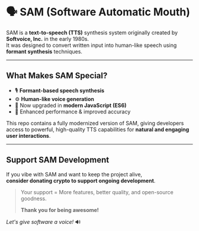 # **🗣️ SAM (Software Automatic Mouth)**

SAM is a **text-to-speech (TTS)** synthesis system originally created by **Softvoice, Inc.** in the early 1980s.  
It was designed to convert written input into human-like speech using **formant synthesis** techniques.

---

## **What Makes SAM Special?**

- 🎙️ **Formant-based speech synthesis**  
- ⚙️ **Human-like voice generation**  
- 🧠 Now upgraded in **modern JavaScript (ES6)**  
- 🚀 Enhanced performance & improved accuracy

This repo contains a fully modernized version of SAM, giving developers access to powerful, high-quality TTS capabilities for **natural and engaging user interactions**.

---

## **Support SAM Development**

If you vibe with SAM and want to keep the project alive,  
**consider donating crypto to support ongoing development**.

> Your support = More features, better quality, and open-source goodness.  
>  
> **Thank you for being awesome!**  

*Let's give software a voice!* 🔊